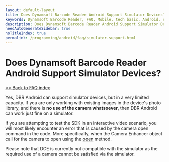 ```yaml
---
layout: default-layout
title: Does Dynamsoft Barcode Reader Android Support Simulator Devices?
keywords: Dynamsoft Barcode Reader, FAQ, Mobile, tech basic, Android, simulator, camera
description: Does Dynamsoft Barcode Reader Android Support Simulator Devices?
needAutoGenerateSidebar: true
noTitleIndex: true
permalink: /programming/android/faq/simulator-support.html
---
```


# Does Dynamsoft Barcode Reader Android Support Simulator Devices?

[<< Back to FAQ index](index.md)

Yes, DBR Android can support simulator devices, but in a very limited capacity. If you are only working with existing images in the device's photo library, and there is **no use of the camera whatsoever**, then DBR Android can work just fine on a simulator.

If you are attempting to test the SDK in an interactive video scenario, you will most likely encounter an error that is caused by the camera open command in the code. More specifically, when the Camera Enhancer object call for the camera to open using the [open](https://www.dynamsoft.com/camera-enhancer/docs/mobile/programming/android/primary-api/camera-enhancer.html#open) method.

Please note that DCE is currently not compatible with the simulator as the required use of a camera cannot be satisfied via the simulator.